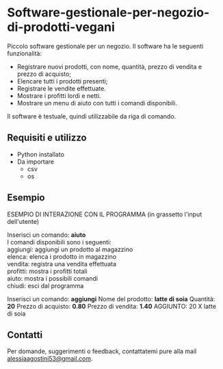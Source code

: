 # Software-gestionale-per-negozio-di-prodotti-vegani

Piccolo software gestionale per un negozio. Il software ha le seguenti funzionalità:
- Registrare nuovi prodotti, con nome, quantità, prezzo di vendita e prezzo di acquisto;
- Elencare tutti i prodotti presenti;
- Registrare le vendite effettuate.
- Mostrare i profitti lordi e netti.
- Mostrare un menu di aiuto con tutti i comandi disponibili.

Il software è testuale, quindi utilizzabile da riga di comando.


## Requisiti e utilizzo

- Python installato 
- Da importare
  - csv
  - os

## Esempio

ESEMPIO DI INTERAZIONE CON IL PROGRAMMA (in grassetto l'input dell'utente)


Inserisci un comando: **aiuto**  
I comandi disponibili sono i seguenti:  
aggiungi: aggiungi un prodotto al magazzino  
elenca: elenca i prodotto in magazzino  
vendita: registra una vendita effettuata  
profitti: mostra i profitti totali  
aiuto: mostra i possibili comandi  
chiudi: esci dal programma  


Inserisci un comando: **aggiungi**
Nome del prodotto: **latte di soia**
Quantità: **20**
Prezzo di acquisto: **0.80**
Prezzo di vendita: **1.40**
AGGIUNTO: 20 X latte di soia

## Contatti
Per domande, suggerimenti o feedback, contattatemi pure alla mail alessiaagostini53@gmail.com.
